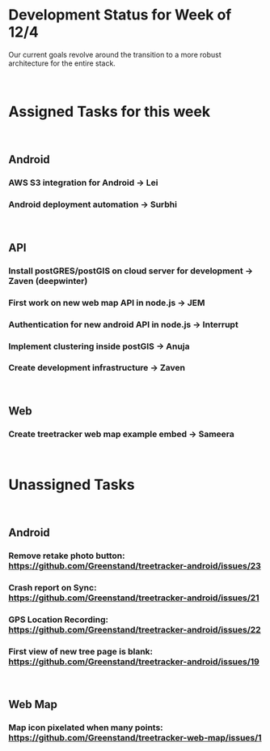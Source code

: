 # Development Status for Week of 12/4
Our current goals revolve around the transition to a more robust architecture for the entire stack.

&nbsp; 
&nbsp; 

 
# Assigned Tasks for this week
&nbsp; 

## Android
### AWS S3 integration for Android -> Lei
### Android deployment automation -> Surbhi
&nbsp; 

## API
### Install postGRES/postGIS on cloud server for development -> Zaven (deepwinter) 
### First work on new web map API in node.js -> JEM
### Authentication for new android API in node.js -> Interrupt
### Implement clustering inside postGIS -> Anuja
### Create development infrastructure -> Zaven
&nbsp; 

## Web
### Create treetracker web map example embed -> Sameera

&nbsp; 

# Unassigned Tasks
&nbsp; 

## Android
### Remove retake photo button: https://github.com/Greenstand/treetracker-android/issues/23
### Crash report on Sync: https://github.com/Greenstand/treetracker-android/issues/21
### GPS Location Recording: https://github.com/Greenstand/treetracker-android/issues/22
### First view of new tree page is blank: https://github.com/Greenstand/treetracker-android/issues/19
&nbsp; 

## Web Map
### Map icon pixelated when many points: https://github.com/Greenstand/treetracker-web-map/issues/1
